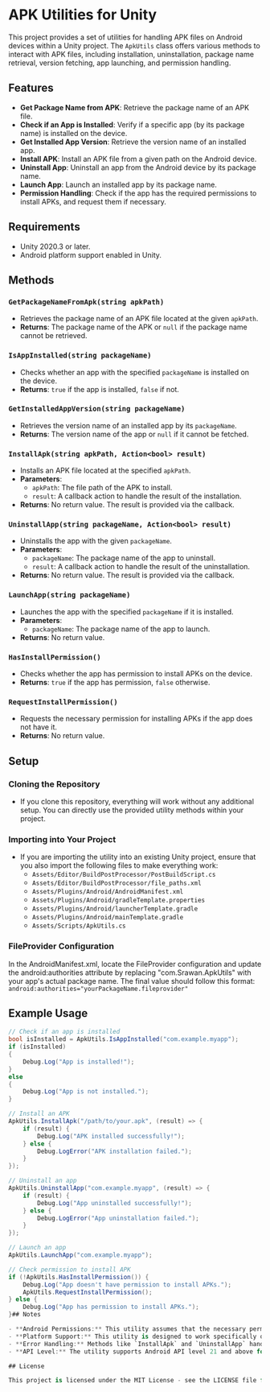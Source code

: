 # APK Utilities for Unity

This project provides a set of utilities for handling APK files on Android devices within a Unity project. The `ApkUtils` class offers various methods to interact with APK files, including installation, uninstallation, package name retrieval, version fetching, app launching, and permission handling.

## Features

- **Get Package Name from APK**: Retrieve the package name of an APK file.
- **Check if an App is Installed**: Verify if a specific app (by its package name) is installed on the device.
- **Get Installed App Version**: Retrieve the version name of an installed app.
- **Install APK**: Install an APK file from a given path on the Android device.
- **Uninstall App**: Uninstall an app from the Android device by its package name.
- **Launch App**: Launch an installed app by its package name.
- **Permission Handling**: Check if the app has the required permissions to install APKs, and request them if necessary.

## Requirements

- Unity 2020.3 or later.
- Android platform support enabled in Unity.

## Methods

### `GetPackageNameFromApk(string apkPath)`
- Retrieves the package name of an APK file located at the given `apkPath`.
- **Returns**: The package name of the APK or `null` if the package name cannot be retrieved.

### `IsAppInstalled(string packageName)`
- Checks whether an app with the specified `packageName` is installed on the device.
- **Returns**: `true` if the app is installed, `false` if not.

### `GetInstalledAppVersion(string packageName)`
- Retrieves the version name of an installed app by its `packageName`.
- **Returns**: The version name of the app or `null` if it cannot be fetched.

### `InstallApk(string apkPath, Action<bool> result)`
- Installs an APK file located at the specified `apkPath`.
- **Parameters**: 
  - `apkPath`: The file path of the APK to install.
  - `result`: A callback action to handle the result of the installation.
- **Returns**: No return value. The result is provided via the callback.

### `UninstallApp(string packageName, Action<bool> result)`
- Uninstalls the app with the given `packageName`.
- **Parameters**: 
  - `packageName`: The package name of the app to uninstall.
  - `result`: A callback action to handle the result of the uninstallation.
- **Returns**: No return value. The result is provided via the callback.

### `LaunchApp(string packageName)`
- Launches the app with the specified `packageName` if it is installed.
- **Parameters**: 
  - `packageName`: The package name of the app to launch.
- **Returns**: No return value.

### `HasInstallPermission()`
- Checks whether the app has permission to install APKs on the device.
- **Returns**: `true` if the app has permission, `false` otherwise.

### `RequestInstallPermission()`
- Requests the necessary permission for installing APKs if the app does not have it.
- **Returns**: No return value.

## Setup

### Cloning the Repository
- If you clone this repository, everything will work without any additional setup. You can directly use the provided utility methods within your project.

### Importing into Your Project
- If you are importing the utility into an existing Unity project, ensure that you also import the following files to make everything work:
  - `Assets/Editor/BuildPostProcessor/PostBuildScript.cs`
  - `Assets/Editor/BuildPostProcessor/file_paths.xml`
  - `Assets/Plugins/Android/AndroidManifest.xml`
  - `Assets/Plugins/Android/gradleTemplate.properties`
  - `Assets/Plugins/Android/launcherTemplate.gradle`
  - `Assets/Plugins/Android/mainTemplate.gradle`
  - `Assets/Scripts/ApkUtils.cs`

### FileProvider Configuration
In the AndroidManifest.xml, locate the FileProvider configuration and update the android:authorities attribute by replacing "com.Srawan.ApkUtils" with your app's actual package name. The final value should follow this format:
`
android:authorities="yourPackageName.fileprovider"
`

## Example Usage

```csharp
// Check if an app is installed
bool isInstalled = ApkUtils.IsAppInstalled("com.example.myapp");
if (isInstalled)
{
    Debug.Log("App is installed!");
}
else
{
    Debug.Log("App is not installed.");
}

// Install an APK
ApkUtils.InstallApk("/path/to/your.apk", (result) => {
    if (result) {
        Debug.Log("APK installed successfully!");
    } else {
        Debug.LogError("APK installation failed.");
    }
});

// Uninstall an app
ApkUtils.UninstallApp("com.example.myapp", (result) => {
    if (result) {
        Debug.Log("App uninstalled successfully!");
    } else {
        Debug.LogError("App uninstallation failed.");
    }
});

// Launch an app
ApkUtils.LaunchApp("com.example.myapp");

// Check permission to install APK
if (!ApkUtils.HasInstallPermission()) {
    Debug.Log("App doesn't have permission to install APKs.");
    ApkUtils.RequestInstallPermission();
} else {
    Debug.Log("App has permission to install APKs.");
}## Notes

- **Android Permissions:** This utility assumes that the necessary permissions to access external storage and install APKs have been requested and granted on Android devices.
- **Platform Support:** This utility is designed to work specifically on Android builds and will not work on other platforms.
- **Error Handling:** Methods like `InstallApk` and `UninstallApp` handle exceptions and errors internally and log appropriate messages to the Unity console.
- **API Level:** The utility supports Android API level 21 and above for the installation and permission management functionality.

## License

This project is licensed under the MIT License - see the LICENSE file for details.
